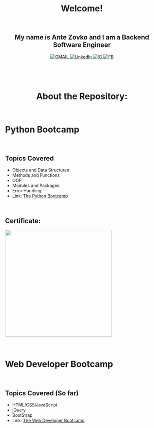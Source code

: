 
<h1 align="center">Welcome!</h1>
<br>

<h2 align="center">My name is Ante Zovko and I am a Backend Software Engineer</h2> 

<p align= "center">
  <a href="https://mail.google.com/mail/u/0/?view=cm&fs=1&to=antezovko.az@gmail.com&tf=1">
      <img alt="GMAIL" src="https://img.shields.io/badge/Email-Contact-darkred?style=for-the-badge&logo=gmail&labelColor=grey&logoColor=white" />
    </a>
 <a href="https://www.linkedin.com/in/antezovko/">
      <img alt="LinkedIn" src="https://img.shields.io/badge/LinkedIn-Connect-Blue?style=for-the-badge&logo=LinkedIn" />
    </a>
   <a href="https://www.instagram.com/zovkoante23/">
      <img alt="IG" src="https://img.shields.io/badge/Instagram-Follow-E1306C?style=for-the-badge&logo=Instagram&logoColor=white" />
    </a>
   <a href="https://www.facebook.com/ZovkoAntee/">
      <img alt="FB" src="https://img.shields.io/badge/Facebook-Add%20Friend-darkblue?style=for-the-badge&logo=Facebook&logoColor=white" />
    </a>

  </p>

<br>
<br>
<br>


<h1 align="center">About the Repository:</h1>

<br>
<h1>Python Bootcamp</h1>

<br>

## Topics Covered 
<ul>
<li>Objects and Data Structures</li>
<li>Methods and Functions</li>
<li>OOP</li>
<li>Modules and Packages</li>
<li>Error Handling</li>
<li>Link: <a href="https://www.udemy.com/course/complete-python-bootcamp/">The Python Bootcamp</a></li>
</ul>

<br>

## Certificate: 
<img witdh="350" height="350" src = "https://github.com/AnteZovko23/Projects-Online-Courses/blob/master/Python%20Bootcamp%20/Screenshots/Certificate.jpg">

<br>
<br>
<br>

<h1>Web Developer Bootcamp</h1>
<br>

## Topics Covered (So far)

<ul>
<li>HTML/CSS/JavaScript</li>
<li>jQuery</li>
<li>BootStrap</li>
<li>Link: <a href="https://www.udemy.com/course/the-web-developer-bootcamp/">The Web Developer Bootcamp</a></li>
</ul>



<br>
